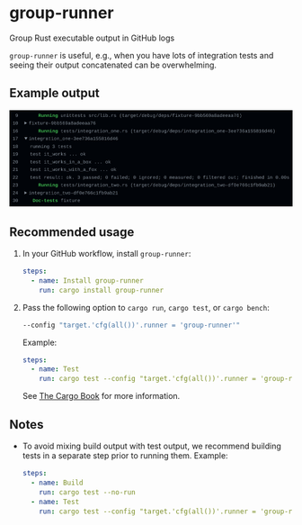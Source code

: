 # group-runner

Group Rust executable output in GitHub logs

`group-runner` is useful, e.g., when you have lots of integration tests and seeing their output concatenated can be overwhelming.

## Example output

<img src="etc/screenshot.png">

## Recommended usage

1. In your GitHub workflow, install `group-runner`:

   ```yaml
   steps:
     - name: Install group-runner
       run: cargo install group-runner
   ```

2. Pass the following option to `cargo run`, `cargo test`, or `cargo bench`:
   ```sh
   --config "target.'cfg(all())'.runner = 'group-runner'"
   ```
   Example:
   ```yaml
   steps:
     - name: Test
       run: cargo test --config "target.'cfg(all())'.runner = 'group-runner'"
   ```
   See [The Cargo Book] for more information.

## Notes

- To avoid mixing build output with test output, we recommend building tests in a separate step prior to running them. Example:

  ```yaml
  steps:
    - name: Build
      run: cargo test --no-run
    - name: Test
      run: cargo test --config "target.'cfg(all())'.runner = 'group-runner'"
  ```

[The Cargo Book]: https://doc.rust-lang.org/cargo/reference/config.html#targettriplerunner
